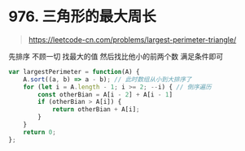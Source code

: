 # 976. 三角形的最大周长

> https://leetcode-cn.com/problems/largest-perimeter-triangle/

先排序
不顾一切 找最大的值 然后找比他小的前两个数 满足条件即可

```js
var largestPerimeter = function(A) {
    A.sort((a, b) => a - b); // 此时数组从小到大排序了
    for (let i = A.length - 1; i >= 2; --i) { // 倒序遍历
        const otherBian = A[i - 2] + A[i - 1]
        if (otherBian > A[i]) {
            return otherBian + A[i];
        }
    }
    return 0;
};
```